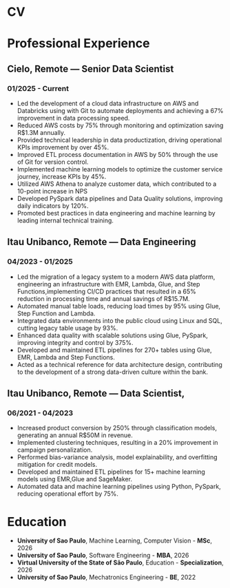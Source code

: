 # CV

# Professional Experience 
## Cielo, Remote — Senior Data Scientist
### 01/2025 - Current

- Led the development of a cloud data infrastructure on AWS and Databricks using with Git to automate
deployments and achieving a 67% improvement in data processing speed.
- Reduced AWS costs by 75% through monitoring and optimization saving R$1.3M annually.
- Provided technical leadership in data productization, driving operational KPIs improvement by over 45%.
- Improved ETL process documentation in AWS by 50% through the use of Git for version control.
- Implemented machine learning models to optimize the customer service journey, increase KPIs by 45%.
- Utilized AWS Athena to analyze customer data, which contributed to a 10-point increase in NPS
- Developed PySpark data pipelines and Data Quality solutions, improving daily indicators by 120%.
- Promoted best practices in data engineering and machine learning by leading internal technical training.

## Itau Unibanco, Remote — Data Engineering
### 04/2023 - 01/2025
- Led the migration of a legacy system to a modern AWS data platform, engineering an infrastructure with
EMR, Lambda, Glue, and Step Functions,implementing CI/CD practices that resulted in a 65% reduction in
processing time and annual savings of R$15.7M.
- Automated manual table loads, reducing load times by 95% using Glue, Step Function and Lambda.
- Integrated data environments into the public cloud using Linux and SQL, cutting legacy table usage by 93%.
- Enhanced data quality with scalable solutions using Glue, PySpark, improving integrity and control by 375%.
- Developed and maintained ETL pipelines for 270+ tables using Glue, EMR, Lambda and Step Functions.
- Acted as a technical reference for data architecture design, contributing to the development of a strong
data-driven culture within the bank.

## Itau Unibanco, Remote — Data Scientist,
### 06/2021 - 04/2023
- Increased product conversion by 250% through classification models, generating an annual R$50M in revenue.
- Implemented clustering techniques, resulting in a 20% improvement in campaign personalization.
- Performed bias-variance analysis, model explainability, and overfitting mitigation for credit models.
- Developed and maintained ETL pipelines for 15+ machine learning models using EMR,Glue and SageMaker.
- Automated data and machine learning pipelines using Python, PySpark, reducing operational effort by 75%.

# Education
- **University of Sao Paulo**, Machine Learning, Computer Vision  - **MSc**, 2026
- **University of Sao Paulo**, Software Engineering - **MBA**, 2026
- **Virtual University of the State of São Paulo**, Education - **Specialization**, 2026
- **University of Sao Paulo**, Mechatronics Engineering - **BE**, 2022